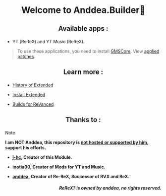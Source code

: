 # <p align="center"> Welcome to Anddea.Builder🔧

## <p align="center"> Available apps :
- YT (ReReX) and YT Music (ReReX).
> To use these applications, you need to install [GMSCore](https://github.com/ReVanced/GmsCore/releases/latest). View [applied patches](https://github.com/kevinr99089/Extended.Builder/blob/main/config.toml).

## <p align="center"> Learn more :
- [History of Extended](https://github.com/kevinr99089/Extended.Builder/blob/main/history.md)

- [Install Extended](https://github.com/kevinr99089/Extended.Builder/blob/main/install.md)

- [Builds for ReVanced](https://github.com/Kevinr99089/ReVanced.Builder)

## <p align="center"> Thanks to :
>[!NOTE]
> **I am NOT Anddea, this repository is [not hosted or supported by him](https://github.com/kevinr99089/Extended.Builder/blob/main/history.md#-warning-), support his efforts.**
- **[j-hc](https://github.com/j-hc), Creator of this Module.**

- **[inotia00](https://github.com/inotia00), Creator of Mods for YT and Music.**

- **[anddea](https://github.com/anddea), Creator of Re-ReX, Successor of RVX and ReX.**

##### <p align="right"> **ReReX? is owned by anddea, no rights reserved.**
